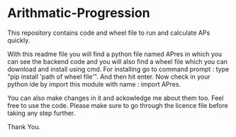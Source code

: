 # Arithmatic-Progression
This repository contains code and wheel file to run and calculate APs quickly.

With this readme file you will find a python file named APres in which you can see the backend code and you will also find 
a wheel file which you can download and install using cmd.
For installing go to command prompt :
type "pip install 'path of wheel file'".
And then hit enter.
Now check in your python ide by import this module with name :
import APres.

You can also make changes in it and ackowledge me about them too. Feel free to use the code.
Please make sure to go through the licence file before taking any step further.

Thank You.
